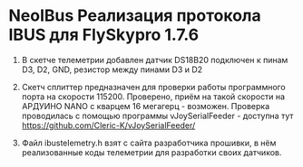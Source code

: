 # NeoIBus Реализация протокола IBUS для FlySkypro 1.7.6
1. В скетче телеметрии добавлен датчик DS18B20 подключен к пинам D3, D2, GND, резистор между пинами D3 и D2
2. Скетч сплиттер предназначен для проверки работы программного порта на скорости 115200.
    Проверено, приём на такой скорости на АРДУИНО NANO c кварцем 16 мегагерц  - возможен.
    Проверка проводилась с помощью программы vJoySerialFeeder - 
    доступна тут https://github.com/Cleric-K/vJoySerialFeeder/
    
3. Файл ibustelemetry.h взят с сайта разработчика прошивки, в нём реализованные коды телеметрии для
   разработки своих датчиков.
